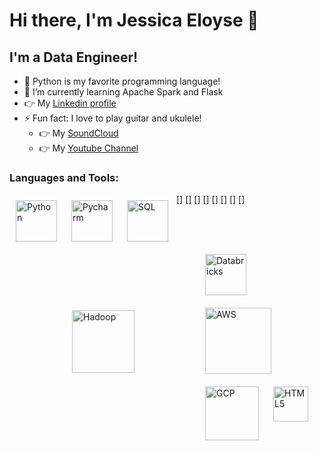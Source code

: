 # Hi there, I'm Jessica Eloyse 👋 

## I'm a Data Engineer!

- 🥰 Python is my favorite programming language!
- 🌱 I’m currently learning Apache Spark and Flask 
- 👉 My [Linkedin profile](https://www.linkedin.com/in/jessica-eloyse/)
- ⚡ Fun fact: I love to play guitar and ukulele! 
  - 👉 My [SoundCloud](https://soundcloud.com/jessica-eloyse)
  - 👉 My [Youtube Channel](https://www.youtube.com/JessicaEloyseAS)

### Languages and Tools:
[<img align="left" alt="Python" width="66px" src="https://upload.wikimedia.org/wikipedia/commons/thumb/c/c3/Python-logo-notext.svg/1200px-Python-logo-notext.svg.png" style="padding:10px;" />]
[<img align="left" alt="Pycharm" width="66px" src="https://upload.wikimedia.org/wikipedia/commons/thumb/1/1d/PyCharm_Icon.svg/1024px-PyCharm_Icon.svg.png" style="padding:10px;" />]
[<img align="left" alt="SQL" width="66px" src="https://icons-for-free.com/iconfiles/png/512/file+sql+icon-1320183612970878250.png" style="padding:10px;" />]
[<img align="left" alt="Hadoop" width="100px" src="https://freepikpsd.com/file/2019/10/hadoop-png-6-1-Transparent-Images.png" style="padding:100px;" />]
[<img align="left" alt="Databricks" width="66px" src="https://images.squarespace-cdn.com/content/5bce4071ab1a620db382773e/1556566500508-TE4CHV8D8121MMWOAIY3/databricks.png?content-type=image%2Fpng" style="padding:10px;" />]
[<img align="left" alt="AWS" width="106px" src="https://logos-world.net/wp-content/uploads/2021/08/Amazon-Web-Services-AWS-Logo.png" style="padding:10px;" />]
[<img align="left" alt="GCP" width="86px" src="https://logodownload.org/wp-content/uploads/2021/06/google-cloud-logo-1.png" style="padding:10px;" />]
[<img align="left" alt="HTML5" width="56px" src="https://cdn.jsdelivr.net/gh/devicons/devicon/icons/html5/html5-original.svg" style="padding:10px;" />]
